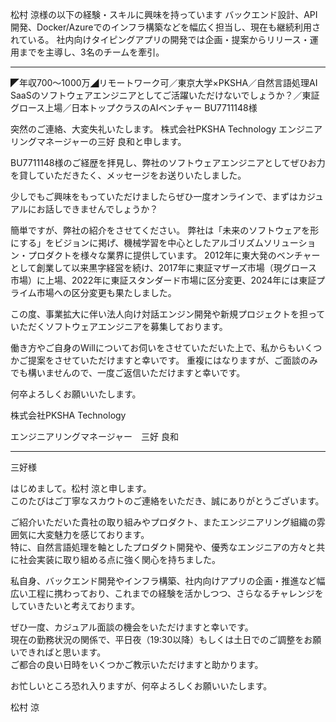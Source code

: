 松村 涼様の以下の経験・スキルに興味を持っています
バックエンド設計、API開発、Docker/Azureでのインフラ構築などを幅広く担当し、現在も継続利用されている。
社内向けタイピングアプリの開発では企画・提案からリリース・運用までを主導し、3名のチームを牽引。

---

◤年収700〜1000万◢リモートワーク可／東京大学×PKSHA／自然言語処理AI SaaSのソフトウェアエンジニアとしてご活躍いただけないでしょうか？／東証グロース上場／日本トップクラスのAIベンチャー
BU7711148様

突然のご連絡、大変失礼いたします。
株式会社PKSHA Technology エンジニアリングマネージャーの三好 良和と申します。

BU7711148様のご経歴を拝見し、弊社のソフトウェアエンジニアとしてぜひお力を貸していただきたく、メッセージをお送りいたしました。

少しでもご興味をもっていただけましたらぜひ一度オンラインで、まずはカジュアルにお話しできませんでしょうか？

簡単ですが、弊社の紹介をさせてください。
弊社は「未来のソフトウェアを形にする」をビジョンに掲げ、機械学習を中心としたアルゴリズムソリューション・プロダクトを様々な業界に提供しています。
2012年に東大発のベンチャーとして創業して以来黒字経営を続け、2017年に東証マザーズ市場（現グロース市場）に上場、2022年に東証スタンダード市場に区分変更、2024年には東証プライム市場への区分変更も果たしました。

この度、事業拡大に伴い法人向け対話エンジン開発や新規プロジェクトを担っていただくソフトウェアエンジニアを募集しております。

働き方やご自身のWillについてお伺いをさせていただいた上で、私からもいくつかご提案をさせていただけますと幸いです。
重複にはなりますが、ご面談のみでも構いませんので、一度ご返信いただけますと幸いです。

何卒よろしくお願いいたします。

株式会社PKSHA Technology

エンジニアリングマネージャー　三好 良和

---


三好様

はじめまして。松村 涼と申します。  
このたびはご丁寧なスカウトのご連絡をいただき、誠にありがとうございます。

ご紹介いただいた貴社の取り組みやプロダクト、またエンジニアリング組織の雰囲気に大変魅力を感じております。  
特に、自然言語処理を軸としたプロダクト開発や、優秀なエンジニアの方々と共に社会実装に取り組める点に強く関心を持ちました。

私自身、バックエンド開発やインフラ構築、社内向けアプリの企画・推進など幅広い工程に携わっており、これまでの経験を活かしつつ、さらなるチャレンジをしていきたいと考えております。

ぜひ一度、カジュアル面談の機会をいただけますと幸いです。  
現在の勤務状況の関係で、平日夜（19:30以降）もしくは土日でのご調整をお願いできればと思います。  
ご都合の良い日時をいくつかご教示いただけますと助かります。

お忙しいところ恐れ入りますが、何卒よろしくお願いいたします。

松村 涼